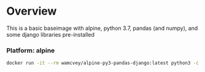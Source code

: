# Overview 
This is a basic baseimage with alpine, python 3.7, pandas (and numpy), and 
some django libraries pre-installed

### Platform: alpine

```bash
docker run -it --rm wamcvey/alpine-py3-pandas-django:latest python3 -c "import pandas as pd; pd.test();"
```

